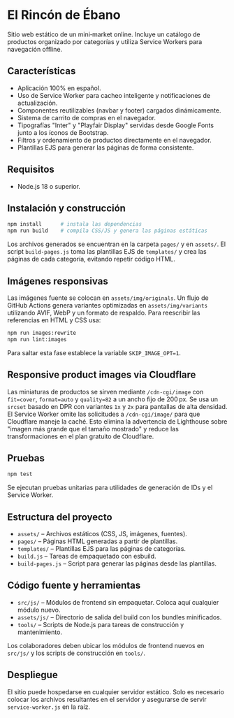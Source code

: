 # El Rincón de Ébano

Sitio web estático de un mini‑market online. Incluye un catálogo de productos organizado por categorías y utiliza Service Workers para navegación offline.

## Características

- Aplicación 100% en español.
- Uso de Service Worker para cacheo inteligente y notificaciones de actualización.
- Componentes reutilizables (navbar y footer) cargados dinámicamente.
- Sistema de carrito de compras en el navegador.
- Tipografías "Inter" y "Playfair Display" servidas desde Google Fonts junto a los íconos de Bootstrap.
- Filtros y ordenamiento de productos directamente en el navegador.
- Plantillas EJS para generar las páginas de forma consistente.

## Requisitos

- Node.js 18 o superior.

## Instalación y construcción

```bash
npm install      # instala las dependencias
npm run build    # compila CSS/JS y genera las páginas estáticas
```

Los archivos generados se encuentran en la carpeta `pages/` y en `assets/`.
El script `build-pages.js` toma las plantillas EJS de `templates/` y crea las páginas de cada categoría, evitando repetir código HTML.

## Imágenes responsivas

Las imágenes fuente se colocan en `assets/img/originals`. Un flujo de GitHub Actions genera variantes optimizadas en `assets/img/variants` utilizando AVIF, WebP y un formato de respaldo. Para reescribir las referencias en HTML y CSS usa:

```bash
npm run images:rewrite
npm run lint:images
```

Para saltar esta fase establece la variable `SKIP_IMAGE_OPT=1`.

## Responsive product images via Cloudflare

Las miniaturas de productos se sirven mediante `/cdn-cgi/image` con `fit=cover`, `format=auto` y `quality=82` a un ancho fijo de 200 px.
Se usa un `srcset` basado en DPR con variantes `1x` y `2x` para pantallas de alta densidad.
El Service Worker omite las solicitudes a `/cdn-cgi/image/` para que Cloudflare maneje la caché.
Esto elimina la advertencia de Lighthouse sobre "imagen más grande que el tamaño mostrado" y reduce las transformaciones en el plan gratuito de Cloudflare.

## Pruebas

```bash
npm test
```

Se ejecutan pruebas unitarias para utilidades de generación de IDs y el Service Worker.

## Estructura del proyecto

- `assets/` – Archivos estáticos (CSS, JS, imágenes, fuentes).
- `pages/` – Páginas HTML generadas a partir de plantillas.
- `templates/` – Plantillas EJS para las páginas de categorías.
- `build.js` – Tareas de empaquetado con esbuild.
- `build-pages.js` – Script para generar las páginas desde las plantillas.

## Código fuente y herramientas

- `src/js/` – Módulos de frontend sin empaquetar. Coloca aquí cualquier módulo nuevo.
- `assets/js/` – Directorio de salida del build con los bundles minificados.
- `tools/` – Scripts de Node.js para tareas de construcción y mantenimiento.

Los colaboradores deben ubicar los módulos de frontend nuevos en `src/js/` y los scripts de construcción en `tools/`.

## Despliegue

El sitio puede hospedarse en cualquier servidor estático. Solo es necesario colocar los archivos resultantes en el servidor y asegurarse de servir `service-worker.js` en la raíz.
